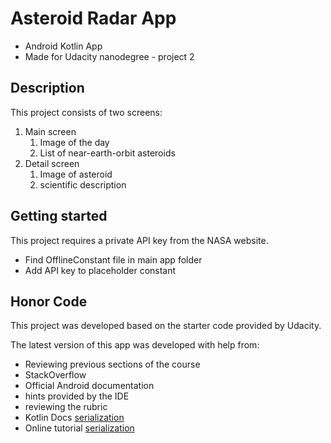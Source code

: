 # Asteroid Radar App
* Android Kotlin App
* Made for Udacity nanodegree - project 2

## Description
This project consists of two screens:
1. Main screen
   1. Image of the day
   2. List of near-earth-orbit asteroids
2. Detail screen
   1. Image of asteroid
   2. scientific description

## Getting started
This project requires a private API key from the NASA website.
* Find OfflineConstant file in main app folder
* Add API key to placeholder constant

## Honor Code
This project was developed based on the starter code provided by Udacity.

The latest version of this app was developed with help from:

* Reviewing previous sections of the course
* StackOverflow
* Official Android documentation
* hints provided by the IDE
* reviewing the rubric
* Kotlin Docs [serialization](https://kotlinlang.org/docs/serialization.html#formats)
* Online tutorial [serialization](https://tonisives.com/blog/2021/01/05/create-json-manually-with-kotlinx-serialization/)